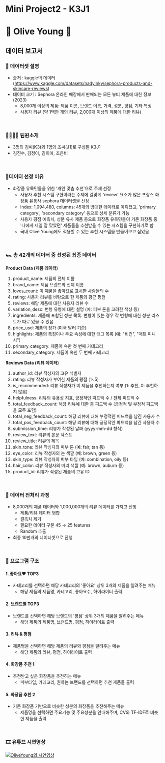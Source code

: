 # Mini Project2 - K3J1
# 🐻 Olive Young 🐻

## 데이터 보고서

### 🫧 데이터셋 설명
- 출처 : kaggle의 데이터(https://www.kaggle.com/datasets/nadyinky/sephora-products-and-skincare-reviews) 
- 데이터 크기 : Sephora 온라인 매장에서 판매되는 모든 뷰티 제품에 대한 정보(2023) 
  - 8,000개 이상의 제품: 제품 이름, 브랜드 이름, 가격, 성분, 평점, 기타 특징
  - 사용자 리뷰 (약 1백만 개의 리뷰, 2,000개 이상의 제품에 대한 리뷰)
  
<br>

### 👨‍👩‍👧‍👦 팀원소개
- 3명의 김씨(K3)와 1명의 조씨(J1)로 구성된 K3J1
- 김진수, 김정아, 김희애, 조은비

<br>

### 🎈데이터 선정 이유
- 화장품 유목민들을 위한 '개인 맞춤 추천'으로 주제 선정
  - 사용자 추천 시스템 구현이라는 주제에 걸맞게 'review' 요소가 많은 프랑스 화장품 유통사 sephora 데이터셋을 선정
  - Index: 1,094,480, columns: 45개의 방대한 데이터로 이뤄졌고, 'primary category', 'secondary category' 등으로 상세 분류가 가능
  - 사용자 평점 예측치, 성분 유사 제품 등으로 화장품 유목민들이 기존 화장품 중 '나에게 제일 잘 맞았던' 제품들을 추천받을 수 있는 시스템을 구현하기로 함
  - 국내 Olive Young에도 적용할 수 있는 추천 시스템을 만들어보고 싶었음

<br>

### 🏎️ 총 42개의 데이터 중 선정된 최종 데이터
  **Product Data (제품 데이터)**
1. product_name: 제품의 전체 이름
2. brand_name: 제품 브랜드의 전체 이름
3. loves_count: 이 제품을 좋아요로 표시한 사람들의 수
4. rating: 사용자 리뷰를 바탕으로 한 제품의 평균 평점
5. reviews: 해당 제품에 대한 사용자 리뷰 수
6. variation_desc: 변형 유형에 대한 설명 (예: 피부 톤을 고려한 색상 등)
7. ingredients: 제품에 포함된 성분 목록. 변형이 있는 경우 각 변형에 대한 성분 리스트가 따로 있을 수 있음
8. price_usd: 제품의 정가 (미국 달러 기준)
9. highlights: 제품의 특징이나 주요 속성에 대한 태그 목록 (예: "비건", "매트 피니시")
10. primary_category: 제품이 속한 첫 번째 카테고리
11. secondary_category: 제품이 속한 두 번째 카테고리

  **Reviews Data (리뷰 데이터)**
1. author_id: 리뷰 작성자의 고유 식별자
2. rating: 리뷰 작성자가 부여한 제품의 평점 (1~5)
3. is_recommended: 리뷰 작성자가 이 제품을 추천하는지 여부 (1: 추천, 0: 추천하지 않음)
4. helpfulness: 리뷰의 유용성 지표, 긍정적인 피드백 수 / 전체 피드백 수
5. total_feedback_count: 해당 리뷰에 대한 총 피드백 수 (긍정적 및 부정적 피드백을 모두 포함)
6. total_neg_feedback_count: 해당 리뷰에 대해 부정적인 피드백을 남긴 사용자 수
7. total_pos_feedback_count: 해당 리뷰에 대해 긍정적인 피드백을 남긴 사용자 수
8. submission_time: 리뷰가 작성된 날짜 (yyyy-mm-dd 형식)
9. review_text: 리뷰의 본문 텍스트
10. review_title: 리뷰의 제목
11. skin_tone: 리뷰 작성자의 피부 톤 (예: fair, tan 등)
12. eye_color: 리뷰 작성자의 눈 색깔 (예: brown, green 등)
13. skin_type: 리뷰 작성자의 피부 타입 (예: combination, oily 등)
14. hair_color: 리뷰 작성자의 머리 색깔 (예: brown, auburn 등)
15. product_id: 리뷰가 작성된 제품의 고유 ID

<br>

### 🔦 데이터 전처리 과정
- 8,000개의 제품 데이터와 1,000,000개의 리뷰 데이터를 가지고 진행
  - 제품/리뷰 데이터 병합 
  - 결측치 제거
  - 필요한 데이터 구분 45 → 25 features
  - Random 추출
- 최종 10만개의 데이터셋으로 진행

<br>

### 🤖 프로그램 구조

#### 1. 좋아요♥️ TOP3 
- 카테고리를 선택하면 해당 카테고리의 '좋아요' 상위 3개의 제품을 알려주는 메뉴
  - 해당 제품의 제품명, 카테고리, 좋아요수, 하이라이터 출력
#### 2. 브랜드별 TOP3
- 브랜드를 선택하면 해당 브랜드의 '평점' 상위 3개의 제품을 알려주는 메뉴
  - 해당 제품의 제품명, 브랜드명, 평점, 하이라이트 출력
#### 3. 리뷰 & 평점
- 제품명을 선택하면 해당 제품의 리뷰와 평점을 알려주는 메뉴
  - 해당 제품의 리뷰, 평점, 하이라이트 출력
#### 4. 화장품 추천 1
- 추천받고 싶은 화장품을 추천하는 메뉴
  - 피부타입, 카테고리, 원하는 브랜드를 선택하면 추천 제품들 출력
#### 5. 화장품 추천 2
- 기존 화장품 기반으로 비슷한 성분의 화장품을 추천해주는 메뉴
  - 제품명을 선택하면 주요기능 및 주요성분을 안내해주며, CV와 TF-IDF로 비슷한 제품을 출력

<br>

### 🎞️ 유튜브 시연영상
[<img alt="OliveYoung의 시연영상" src="&quot;C://Users//playdata2//Pictures//Screenshots//youtude.png&quot;"/>](https://youtu.be/fcDj0I0Eeeg)




